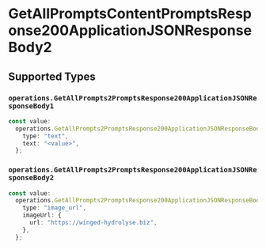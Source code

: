 # GetAllPromptsContentPromptsResponse200ApplicationJSONResponseBody2


## Supported Types

### `operations.GetAllPrompts2PromptsResponse200ApplicationJSONResponseBody1`

```typescript
const value:
  operations.GetAllPrompts2PromptsResponse200ApplicationJSONResponseBody1 = {
    type: "text",
    text: "<value>",
  };
```

### `operations.GetAllPrompts2PromptsResponse200ApplicationJSONResponseBody2`

```typescript
const value:
  operations.GetAllPrompts2PromptsResponse200ApplicationJSONResponseBody2 = {
    type: "image_url",
    imageUrl: {
      url: "https://winged-hydrolyse.biz",
    },
  };
```

